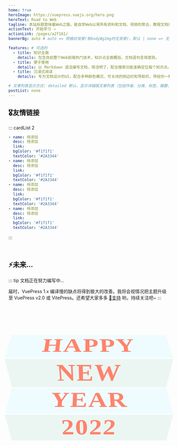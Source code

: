 ```yaml
---
home: true
heroImage: https://vuepress.vuejs.org/hero.png
heroText: Road to Web
tagline: 本站标题意味着Web之路，是自学Web以来所有资料和文档、视频的聚合，教程文档来自于全网较好的视频或文档整理出来的，目的是为了在学习或开发中便于查漏补缺。
actionText: 开始学习 →
actionLink: /pages/a2f161/
bannerBg: auto # auto => 网格纹背景(有bodyBgImg时无背景)，默认 | none => 无 | '大图地址' | background: 自定义背景样式       提示：如发现文本颜色不适应你的背景时可以到palette.styl修改$bannerTextColor变量

features: # 可选的
  - title: 知识全面
    details: 包含目前整个Web前端热门技术，知识点全面概括，文档语句言简意赅。
  - title: 便于使用
    details: 以 Markdown 语法编写文档，简洁明了，配合搜索功能准确定位每个知识点。
  - title: 沉浸式阅读
    details: 专为文档设计的UI，配合多种颜色模式、可关闭的侧边栏和导航栏，带给你一种沉浸式阅读体验

# 文章列表显示方式: detailed 默认，显示详细版文章列表（包括作者、分类、标签、摘要、分页等）| simple => 显示简约版文章列表（仅标题和日期）| none 不显示文章列表
postList: none
---
```

## 🎖友情链接
::: cardList 2
```yaml
- name: 待添加
  desc: 待添加
  link: 
  bgColor: '#f1f1f1'
  textColor: '#2A3344'
- name: 待添加
  desc: 待添加
  link: 
  bgColor: '#f1f1f1'
  textColor: '#2A3344'
- name: 待添加
  desc: 待添加
  link: 
  bgColor: '#f1f1f1'
  textColor: '#2A3344'
- name: 待添加
  desc: 待添加
  link: 
  bgColor: '#f1f1f1'
  textColor: '#2A3344'
```
:::

<br/>

## ⚡️未来...

::: tip
文档正在努力编写中...

届时，VuePress 1.x 编译慢的缺点将得到极大的改善。我将会视情况把主题升级至 VuePress v2.0 或 VitePress。还希望大家多多 [:sparkling_heart:支持](/pages/1b12ed/) 哟，持续关注吧~
:::

<br/>

<!-- ## ⚡ 反馈与交流

在使用过程中有任何问题和想法，请给我提 [Issue](https://github.com/xugaoyi/vuepress-theme-vdoing/issues)。
你也可以在Issue查看别人提的问题和给出解决方案。

或者加入我们的QQ交流群：

::: center
<img src="" alt="群号: " class="no-zoom" style="width:200px;">

#### Vdoing官方QQ群: 
::: -->

<!-- Happy new year -->
<br/><br/>
<div class="container-happy">
  <div>
    <span>Happy</span>
    <span>Wish</span>
  </div>
    <div>
    <span>New</span>
    <span>You</span>
  </div>
  <footer>
      <div>
    <span>Year</span>
    <span>Luck</span>
  </div>
  <div>
    <span>2022</span>
    <span>Tomorrow</span>
  </div>
  </footer>
</div>

<style>
.container-happy {
  font-size: 18px;
  font-family: Times New Roman;
  perspective: 35rem;
  width: 100%;
  margin: 0 auto;
  color: tomato;
  opacity: 0.8;
}

.container-happy footer {
  perspective: 35rem;
  transform: translateY(-1.4rem);
}

.container-happy div {
  font-size: 5rem;
  height: 6rem;
  overflow: hidden;
  text-transform: uppercase;

}

.container-happy div>span {
  display: block;
  height: 6rem;
  padding: 0 1rem;
  font-weight: bold;
  letter-spacing: .2rem;
  text-align: center;
  transition: .3s;
}

.container-happy:hover div>span {
  transform: translateY(-100%);
}

.container-happy div:nth-child(odd) {
  background-color: #EBFCFF;
  transform: rotateX(30deg);
}

.container-happy div:nth-child(even) {
  background-color: #E6F4F1;
  transform: translateY(-.6rem) rotateX(-30deg);
}
</style>

<!-- AD -->
<div class="wwads-cn wwads-horizontal pageB" data-id="136" style="width:100%;max-height:80px;min-height:auto;"></div>
<style>
  .pageB img{width:80px!important;}
  .pageT .wwads-content{display:flex;align-items: center;}
  .pageT .wwads-poweredby{display:none!important;}
  .pageT .wwads-hide{display:none!important;}
</style>
